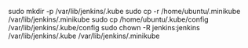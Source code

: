 sudo mkdir -p /var/lib/jenkins/.kube
sudo cp -r /home/ubuntu/.minikube /var/lib/jenkins/.minikube
sudo cp /home/ubuntu/.kube/config /var/lib/jenkins/.kube/config
sudo chown -R jenkins:jenkins /var/lib/jenkins/.kube /var/lib/jenkins/.minikube
